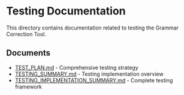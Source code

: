 # Testing Documentation

This directory contains documentation related to testing the Grammar Correction Tool.

## Documents

- [TEST_PLAN.md](testing/TEST_PLAN.md) - Comprehensive testing strategy
- [TESTING_SUMMARY.md](testing/TESTING_SUMMARY.md) - Testing implementation overview
- [TESTING_IMPLEMENTATION_SUMMARY.md](testing/TESTING_IMPLEMENTATION_SUMMARY.md) - Complete testing framework